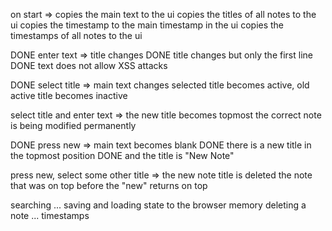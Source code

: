 
on start => copies the main text to the ui
            copies the titles of all notes to the ui
            copies the timestamp to the main timestamp in the ui
            copies the timestamps of all notes to the ui

DONE enter text => title changes
DONE               title changes but only the first line
DONE               text does not allow XSS attacks

DONE select title => main text changes
                selected title becomes active, 
                old active title becomes inactive

select title and enter text => the new title becomes topmost
                               the correct note is being modified permanently

DONE press new => main text becomes blank
DONE             there is a new title in the topmost position
DONE             and the title is "New Note"

press new, select some other title => the new note title is deleted
                                      the note that was on top before the "new" returns on top


searching ...
saving and loading state to the browser memory
deleting a note ...
timestamps

